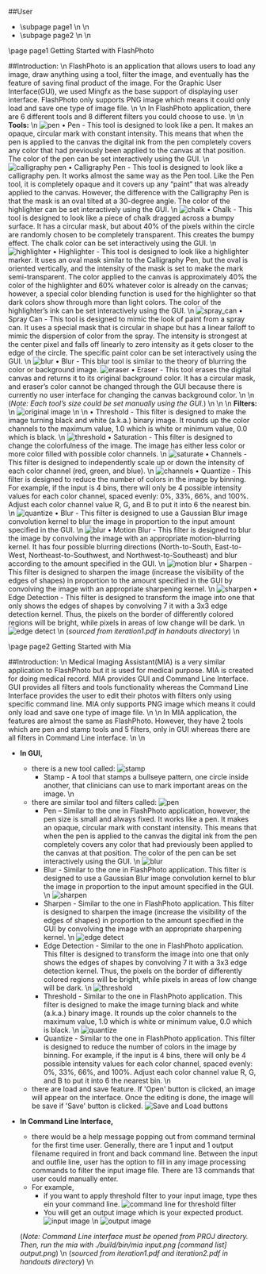 
##User 
- \subpage page1 \n \n
- \subpage page2 \n \n

\page page1 Getting Started with FlashPhoto

##Introduction: \n
FlashPhoto is an application that allows users to load any image, draw anything using a tool, filter the image, and eventually has the feature of saving final product of the image. For the Graphic User Interface(GUI), we used Mingfx as the base support of displaying user interface. FlashPhoto only supports PNG image which means it could only load and save one type of image file. \n
\n
In FlashPhoto application, there are 6 different tools and 8 different filters you could choose to use. \n \n
**Tools:** \n
    ![pen](./pen.png)
    • Pen - This tool is designed to look like a pen. It makes an opaque, circular mark with constant intensity. This means that when the pen is applied to the canvas the digital ink from the pen completely covers any color that had previously been applied to the canvas at that position. The color of the pen can be set interactively using the GUI. \n
    ![calligraphy pen](./caligraphy_pen.png) 
    • Calligraphy Pen - This tool is designed to look like a calligraphy pen. It works almost the same way as the Pen tool. Like the Pen tool, it is completely opaque and it covers up any “paint” that was already applied to the canvas. However, the difference with the Calligraphy Pen is that the mask is an oval tilted at a 30-degree angle. The color of the highlighter can be set interactively using the GUI. \n
    ![chalk](./chalk.png)
    • Chalk - This tool is designed to look like a piece of chalk dragged across a bumpy surface. It has a circular mask, but about 40% of the pixels within the circle are randomly chosen to be completely transparent. This creates the bumpy effect. The chalk color can be set interactively using the GUI. \n
    ![highlighter](./highlighter.png)
    • Highlighter - This tool is designed to look like a highlighter marker. It uses an oval mask similar to the Calligraphy Pen, but the oval is oriented vertically, and the intensity of the mask is set to make the mark semi-transparent. The color applied to the canvas is approximately 40% the color of the highlighter and 60% whatever color is already on the canvas; however, a special color blending function is used for the highlighter so that dark colors show through more than light colors. The color of the highlighter’s ink can be set interactively using the GUI. \n
    ![spray_can](./spray_can.png)
    • Spray Can - This tool is designed to mimic the look of paint from a spray can. It uses a special mask that is circular in shape but has a linear falloff to mimic the dispersion of color from the spray. The intensity is strongest at the center pixel and falls off linearly to zero intensity as it gets closer to the edge of the circle. The specific paint color can be set interactively using the GUI. \n
    ![blur](./blurTool.png)
    • Blur - This blur tool is similar to the theory of blurring the color or background image. 
    ![eraser](./eraser.png)
    • Eraser - This tool erases the digital canvas and returns it to its original background color. It has a circular mask, and eraser’s color cannot be changed through the GUI because there is currently no user interface for changing the canvas background color. \n
\n
(*Note: Each tool’s size could be set manually using the GUI.*) \n
\n \n
**Filters:** \n
    ![original image](./original.png)
    \n \n
    • Threshold - This filter is designed to make the image turning black and white (a.k.a.) binary image. It rounds up the color channels to the maximum value, 1.0 which is white or minimum value, 0.0 which is black. \n
    ![threshold](./threshold.png)
    • Saturation - This filter is designed to change the colorfulness of the image. The image has either less color or more color filled with possible color channels. \n
    ![saturate](./saturate.png)
    • Channels - This filter is designed to independently scale up or down the intensity of each color channel (red, green, and blue). \n
    ![channels](./channels.png)
    • Quantize - This filter is designed to reduce the number of colors in the image by binning. For example, if the input is 4 bins, there will only be 4 possible intensity values for each color channel, spaced evenly: 0%, 33%, 66%, and 100%. Adjust each color channel value R, G, and B to put it into 6 the nearest bin. \n
    ![quantize](./quantize.png)
    • Blur - This filter is designed to use a Gaussian Blur image convolution kernel to blur the image in proportion to the input amount specified in the GUI. \n
    ![blur](./blur.png)
    • Motion Blur - This filter is designed to blur the image by convolving the image with an appropriate motion-blurring kernel. It has four possible blurring directions (North-to-South, East-to-West, Northeast-to-Southwest, and Northwest-to-Southeast) and blur according to the amount specified in the GUI. \n
    ![motion blur](./motionblur.png)
    • Sharpen - This filter is designed to sharpen the image (increase the visibility of the edges of shapes) in proportion to the amount specified in the GUI by convolving the image with an appropriate sharpening kernel. \n
    ![sharpen](./sharpen.png)
    • Edge Detection - This filter is designed to transform the image into one that only shows the edges of shapes by convolving 7 it with a 3x3 edge detection kernel. Thus, the pixels on the border of differently colored regions will be bright, while pixels in areas of low change will be dark. \n
    ![edge detect](./edgedetect.png)
\n
(*sourced from iteration1.pdf in handouts directory*) \n

\page page2 Getting Started with Mia

##Introduction: \n
Medical Imaging Assistant(MIA) is a very similar application to FlashPhoto but it is used for medical purpose. MIA is created for doing medical record. MIA provides GUI and Command Line Interface. GUI provides all filters and tools functionality whereas the Command Line Interface provides the user to edit their photos with filters only using specific command line. MIA only supports PNG image which means it could only load and save one type of image file. \n
\n
In MIA application, the features are almost the same as FlashPhoto. However, they have 2 tools which are pen and stamp tools and 5 filters,  only in GUI whereas there are all filters in Command Line interface. \n
\n
- **In GUI,** 
    - there is a new tool called:
        ![stamp](./stamp.png)
        - Stamp - A tool that stamps a bullseye pattern, one circle inside another, that clinicians can use to mark important areas on the image. \n
    - there are similar tool and filters called:
        ![pen](./penMia.png)
        - Pen – Similar to the one in FlashPhoto application, however, the pen size is small and always fixed. It works like a pen. It makes an opaque, circular mark with constant intensity. This means that when the pen is applied to the canvas the digital ink from the pen completely covers any color that had previously been applied to the canvas at that position. The color of the pen can be set interactively using the GUI. \n 
        ![blur](./blur.png)
        - Blur - Similar to the one in FlashPhoto application. This filter is designed to use a Gaussian Blur image convolution kernel to blur the image in proportion to the input amount specified in the GUI. \n
        ![sharpen](./sharpen.png)
        - Sharpen - Similar to the one in FlashPhoto application. This filter is designed to sharpen the image (increase the visibility of the edges of shapes) in proportion to the amount specified in the GUI by convolving the image with an appropriate sharpening kernel. \n
        ![edge detect](./edgedetect.png)
        - Edge Detection - Similar to the one in FlashPhoto application. This filter is designed to transform the image into one that only shows the edges of shapes by convolving 7 it with a 3x3 edge detection kernel. Thus, the pixels on the border of differently colored regions will be bright, while pixels in areas of low change will be dark. \n
        ![threshold](./threshold.png)
        - Threshold - Similar to the one in FlashPhoto application. This filter is designed to make the image turning black and white (a.k.a.) binary image. It rounds up the color channels to the maximum value, 1.0 which is white or minimum value, 0.0 which is black. \n
        ![quantize](./quantize.png)
        - Quantize - Similar to the one in FlashPhoto application. This filter is designed to reduce the number of colors in the image by binning. For example, if the input is 4 bins, there will only be 4 possible intensity values for each color channel, spaced evenly: 0%, 33%, 66%, and 100%. Adjust each color channel value R, G, and B to put it into 6 the nearest bin. \n 
    - there are load and save feature. If 'Open' button is clicked, an image will appear on the interface. Once the editing is done, the image will be save if 'Save' button is clicked.
    ![Save and Load buttons](./loadsave.png)

- **In Command Line Interface,** 
    - there would be a help message popping out from command terminal for the first time user. Generally, there are 1 input and 1 output filename required in front and back command line. Between the input and outfile line, user has the option to fill in any image processing commands to filter the input image file. There are 13 commands that user could manually enter. 
    - For example, 
        - if you want to apply threshold filter to your input image, type thes ein your command line.
            ![command line for threshold filter](./commandLine.png)
        - You will get an output image which is your expected product.
            ![input image](./originalMario.png)
            \n
            ![output image](./thresholdMario.png)

    (*Note: Command Line interface must be opened from PROJ directory. Then, run the mia with ./build/bin/mia input.png [command list] output.png*)
\n
(*sourced from iteration1.pdf and iteration2.pdf in handouts directory*) \n